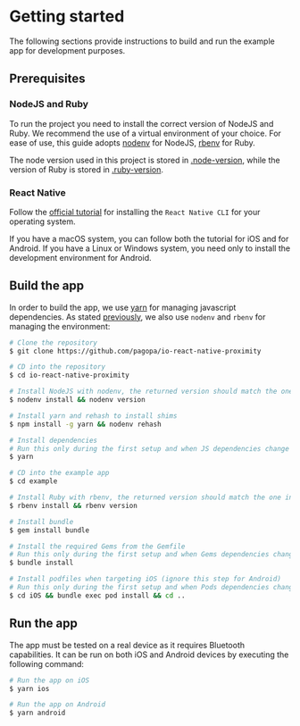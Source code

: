 # Getting started

The following sections provide instructions to build and run the example app for development purposes.

## Prerequisites

### NodeJS and Ruby

To run the project you need to install the correct version of NodeJS and Ruby.
We recommend the use of a virtual environment of your choice. For ease of use, this guide adopts [nodenv](https://github.com/nodenv/nodenv) for NodeJS, [rbenv](https://github.com/rbenv/rbenv) for Ruby.

The node version used in this project is stored in [.node-version](.node-version),
while the version of Ruby is stored in [.ruby-version](.ruby-version).

### React Native

Follow the [official tutorial](https://reactnative.dev/docs/getting-started-without-a-framework) for installing the `React Native CLI` for your operating system.

If you have a macOS system, you can follow both the tutorial for iOS and for Android. If you have a Linux or Windows system, you need only to install the development environment for Android.

## Build the app

In order to build the app, we use [yarn](https://yarnpkg.com/) for managing javascript dependencies.
As stated [previously](#nodejs-and-ruby), we also use `nodenv` and `rbenv` for managing the environment:

```bash
# Clone the repository
$ git clone https://github.com/pagopa/io-react-native-proximity

# CD into the repository
$ cd io-react-native-proximity

# Install NodeJS with nodenv, the returned version should match the one in the .node-version file
$ nodenv install && nodenv version

# Install yarn and rehash to install shims
$ npm install -g yarn && nodenv rehash

# Install dependencies
# Run this only during the first setup and when JS dependencies change
$ yarn

# CD into the example app
$ cd example

# Install Ruby with rbenv, the returned version should match the one in the .ruby-version file
$ rbenv install && rbenv version

# Install bundle
$ gem install bundle

# Install the required Gems from the Gemfile
# Run this only during the first setup and when Gems dependencies change
$ bundle install

# Install podfiles when targeting iOS (ignore this step for Android)
# Run this only during the first setup and when Pods dependencies change
$ cd iOS && bundle exec pod install && cd ..
```

## Run the app

The app must be tested on a real device as it requires Bluetooth capabilities. It can be run on both iOS and Android devices by executing the following command:

```bash
# Run the app on iOS
$ yarn ios

# Run the app on Android
$ yarn android
```
